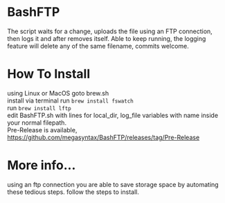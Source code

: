 # BashFTP
The script waits for a change, uploads the file using an FTP connection, then logs it and after removes itself. Able to keep running, the logging feature will delete any of the same filename, commits welcome. 

# How To Install
using Linux or MacOS goto brew.sh  
install via terminal run `brew install fswatch`  
run `brew install lftp`  
edit BashFTP.sh with lines for local_dir, log_file variables with name inside your normal filepath.  
Pre-Release is available, https://github.com/megasyntax/BashFTP/releases/tag/Pre-Release

# More info...
using an ftp connection you are able to save storage space by automating these tedious steps. 
follow the steps to install.


